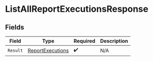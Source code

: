 # ListAllReportExecutionsResponse


## Fields

| Field                                                           | Type                                                            | Required                                                        | Description                                                     |
| --------------------------------------------------------------- | --------------------------------------------------------------- | --------------------------------------------------------------- | --------------------------------------------------------------- |
| `Result`                                                        | [ReportExecutions](../../Models/Components/ReportExecutions.md) | :heavy_check_mark:                                              | N/A                                                             |